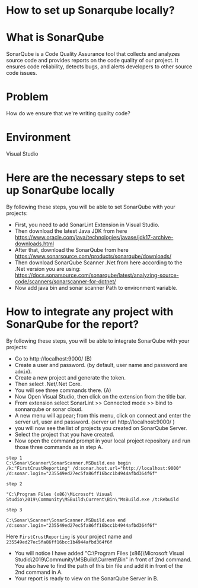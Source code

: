 # How to set up Sonarqube locally? 
# What is SonarQube
SonarQube is a Code Quality Assurance tool that collects and analyzes source code and provides reports on the code quality of our project. It ensures code reliability, detects bugs, and alerts developers to other source code issues.
# Problem
How do we ensure that we're writing quality code?
# Environment
Visual Studio 

# Here are the necessary steps to set up SonarQube locally
By following these steps, you will be able to set SonarQube with your projects:
* First, you need to add SonarLint Extension in Visual Studio.
* Then download the latest Java JDK from here https://www.oracle.com/java/technologies/javase/jdk17-archive-downloads.html
* After that, download the SonarQube from here https://www.sonarsource.com/products/sonarqube/downloads/
* Then download SonarQube Scanner .Net from here according to the .Net version you are using: https://docs.sonarsource.com/sonarqube/latest/analyzing-source-code/scanners/sonarscanner-for-dotnet/
* Now add java bin and sonar scanner Path to environment variable. 
# How to integrate any project with SonarQube for the report?
By following these steps, you will be able to integrate SonarQube with your projects:
* Go to http://localhost:9000/ (B)
* Create a user and password. (by default, user name and password are ``admin``).
* Create a new project and generate the token.
* Then select .Net/.Net Core.
* You will see three commands there. (A)
* Now Open Visual Studio, then click on the extension from the title bar.
* From extension select SonarLint >> Connected mode >> bind to sonnarqube or sonar cloud.
* A new menu will appear; from this menu, click on connect and enter the server url, user and password. (server url  http://localhost:9000/ )
* you will now see the list of projects you created on SonarQube Server.
* Select the project that you have created.
* Now open the command prompt in your local project repository and run those three commands as in step A.
```
step 1
C:\Sonar\Scanner\SonarScanner.MSBuild.exe begin /k:"FirstCrustReporting" /d:sonar.host.url="http://localhost:9000" /d:sonar.login="235549ed27ec5fa86ff16bcc1b4944afbd364f6f"

step 2

"C:\Program Files (x86)\Microsoft Visual Studio\2019\Community\MSBuild\Current\Bin\"MsBuild.exe /t:Rebuild

step 3

C:\Sonar\Scanner\SonarScanner.MSBuild.exe end /d:sonar.login="235549ed27ec5fa86ff16bcc1b4944afbd364f6f"
```
Here ``FirstCrustReporting`` is your project name and ``235549ed27ec5fa86ff16bcc1b4944afbd364f6f``
* You will notice I have added "C:\Program Files (x86)\Microsoft Visual Studio\2019\Community\MSBuild\Current\Bin\" in front of 2nd command. You also have to find the path of this bin file and add it in front of the 2nd command in A.
* Your report is ready to view on the SonarQube Server in B.